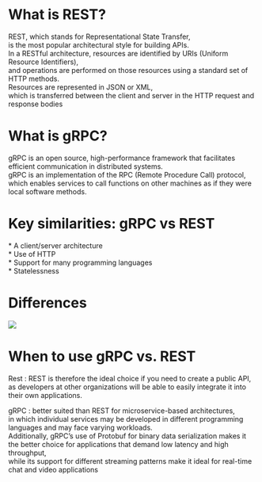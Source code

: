 ﻿<h1>What is REST?</h1>
REST, which stands for Representational State Transfer, <br>
is the most popular architectural style for building APIs. <br>
In a RESTful architecture, resources are identified by URIs (Uniform Resource Identifiers), <br>
and operations are performed on those resources using a standard set of HTTP methods. <br>
Resources are represented in JSON or XML, <br>
which is transferred between the client and server in the HTTP request and response bodies<br>

<h1> What is gRPC? </h1>
gRPC is an open source, high-performance framework that facilitates efficient communication in distributed systems.<br>
gRPC is an implementation of the RPC (Remote Procedure Call) protocol,<br>
which enables services to call functions on other machines as if they were local software methods.<br>


<h1> Key similarities: gRPC vs REST </h1> 
* A client/server architecture <br>
* Use of HTTP <br>
* Support for many programming languages <br>
* Statelessness <br>


<h1> Differences </h1>
<image src="/pictures/gRPCvsREST.png">
<h1>When to use gRPC vs. REST </h1>
Rest : REST is therefore the ideal choice if you need to create a public API, <br>
	   as developers at other organizations will be able to easily integrate it into their own applications.<br>

gRPC : better suited than REST for microservice-based architectures, <br>
	   in which individual services may be developed in different programming languages and may face varying workloads. <br>
	   Additionally, gRPC’s use of Protobuf for binary data serialization makes it the better choice for applications that demand low latency and high throughput, <br>
	   while its support for different streaming patterns make it ideal for real-time chat and video applications<br>